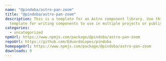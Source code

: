 ```yaml
---
name: "@pindoba/astro-pan-zoom"
title: "@pindoba/astro-pan-zoom"
description: This is a template for an Astro component library. Use this
  template for writing components to use in multiple projects or publish to NPM.
categories:
  - uncategorized
npmUrl: https://www.npmjs.com/package/@pindoba/astro-pan-zoom
repoUrl: https://github.com/EduardoLopes/pindoba
homepageUrl: https://www.npmjs.com/package/@pindoba/astro-pan-zoom
downloads: 9
---
```

